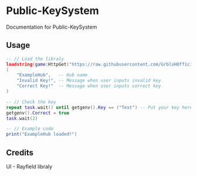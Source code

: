 # Public-KeySystem
Documentation for Public-KeySystem

## Usage
```lua
-- // Load the libraly
loadstring(game:HttpGet("https://raw.githubusercontent.com/GrblxHOfficial/Public-KeySystem/main/Source.lua"))
(
    "ExampleHub",   -- Hub name
    "Invalid Key!", -- Message when user inputs invalid key
    "Correct Key!"  -- Message when user inputs correct key
)

-- // Check the key
repeat task.wait() until getgenv().Key == ("Test") -- Put your key here
getgenv().Correct = true
task.wait(2)

-- // Example code
print("ExampleHub loaded!")

```

## Credits
UI - Rayfield libraly
